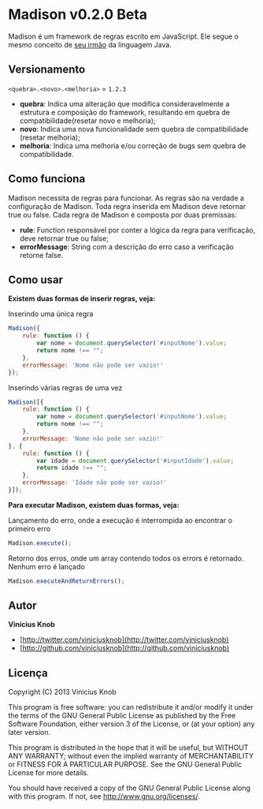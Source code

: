 # Madison v0.2.0 Beta

Madison é um framework de regras escrito em JavaScript. Ele segue o mesmo conceito de [seu irmão](https://github.com/viniciusknob/madison) da linguagem Java. 


## Versionamento

`<quebra>.<novo>.<melhoria>` = `1.2.3`

- **quebra**: Indica uma alteração que modifica consideravelmente a estrutura e composição do framework, resultando em quebra de compatibilidade(resetar novo e melhoria);
- **novo**: Indica uma nova funcionalidade sem quebra de compatibilidade (resetar melhoria);
- **melhoria**: Indica uma melhoria e/ou correção de bugs sem quebra de compatibilidade.


## Como funciona

Madison necessita de regras para funcionar. As regras são na verdade a configuração de Madison. Toda regra inserida em Madison deve retornar true ou false. Cada regra de Madison é composta por duas premissas:

- **rule**: Function responsável por conter a lógica da regra para verificação, deve retornar true ou false;
- **errorMessage**: String com a descrição do erro caso a verificação retorne false.
						

## Como usar

**Existem duas formas de inserir regras, veja:**

Inserindo uma única regra
	
```js
Madison({
	rule: function () {
		var nome = document.querySelector('#inputNome').value;
		return nome !== "";
	},
	errorMessage: 'Nome não pode ser vazio!'
});
```
	
Inserindo várias regras de uma vez

```js
Madison([{
	rule: function () {
		var nome = document.querySelector('#inputNome').value;
		return nome !== "";
	},
	errorMessage: 'Nome não pode ser vazio!'
}, {
	rule: function () {
		var idade = document.querySelector('#inputIdade').value;
		return idade !== "";
	},
	errorMessage: 'Idade não pode ser vazio!'
}]);
```
	
**Para executar Madison, existem duas formas, veja:**

Lançamento do erro, onde a execução é interrompida ao encontrar o primeiro erro

```js
Madison.execute();
```
	
Retorno dos erros, onde um array contendo todos os errors é retornado. Nenhum erro é lançado

```js
Madison.executeAndReturnErrors();
```

	
## Autor

**Vinícius Knob**

- [http://twitter.com/viniciusknob](http://twitter.com/viniciusknob)
- [http://github.com/viniciusknob](http://github.com/viniciusknob)


## Licença

Copyright (C) 2013 Vinicius Knob
 
This program is free software: you can redistribute it and/or modify
it under the terms of the GNU General Public License as published by
the Free Software Foundation, either version 3 of the License, or
(at your option) any later version.

This program is distributed in the hope that it will be useful,
but WITHOUT ANY WARRANTY; without even the implied warranty of
MERCHANTABILITY or FITNESS FOR A PARTICULAR PURPOSE.  See the
GNU General Public License for more details.

You should have received a copy of the GNU General Public License
along with this program.  If not, see <http://www.gnu.org/licenses/>.
